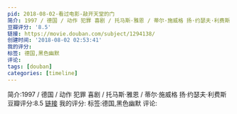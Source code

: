 ```yaml
---
pid: 2018-08-02-看过电影-敲开天堂的门
简介: 1997 / 德国 / 动作 犯罪 喜剧 / 托马斯·雅恩 / 蒂尔·施威格 扬·约瑟夫·利费斯
豆瓣评分: '8.5'
链接: https://movie.douban.com/subject/1294138/
创建时间: '2018-08-02 02:53:41'
我的评分:
标签: 德国,黑色幽默
评论:
tags: [douban]
categories: [timeline]
---
```

简介:1997 / 德国 / 动作 犯罪 喜剧 / 托马斯·雅恩 / 蒂尔·施威格 扬·约瑟夫·利费斯
豆瓣评分:8.5
[链接](https://movie.douban.com/subject/1294138/)
我的评分:
标签:德国,黑色幽默
评论:
